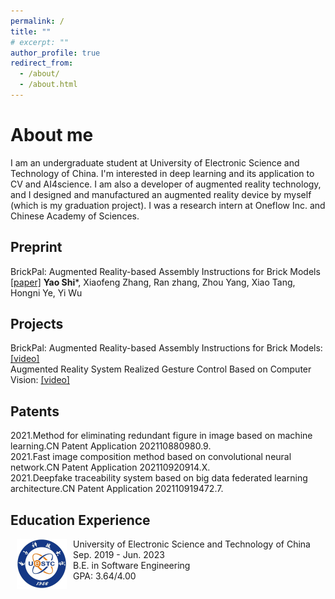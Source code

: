 ```yaml
---
permalink: /
title: ""
# excerpt: ""
author_profile: true
redirect_from: 
  - /about/
  - /about.html
---
```

# About me
I am an undergraduate student at University of Electronic Science and Technology of China. I'm interested in deep learning and its application to CV and AI4science. I am also a developer of augmented reality technology, and I designed and manufactured an augmented reality device by myself (which is my graduation project). I was a research intern at Oneflow Inc. and Chinese Academy of Sciences.

## Preprint
BrickPal: Augmented Reality-based Assembly Instructions for Brick Models <br>
[\[paper\]](https://doi.org/10.48550/arXiv.2307.03162)
**Yao Shi**\*, Xiaofeng Zhang, Ran zhang, Zhou Yang, Xiao Tang, Hongni Ye, Yi Wu

## Projects 
BrickPal: Augmented Reality-based Assembly Instructions for Brick Models: [\[video\]](https://origami.dance/brickpal) <br>
Augmented Reality System Realized Gesture Control Based on Computer Vision: [\[video\]](https://www.bilibili.com/video/BV1144y1v7ii)

## Patents
2021.Method for eliminating redundant figure in image based on machine learning.CN Patent Application 202110880980.9. <br>
2021.Fast image composition method based on convolutional neural network.CN Patent Application 202110920914.X. <br>
2021.Deepfake traceability system based on big data federated learning architecture.CN Patent Application 202110919472.7. <br>

## Education Experience

<dl><dt><img align="left" width="80" height="80" hspace="10" src="images/uestc.jpg" /></dt><dt> University of Electronic Science and Technology of China</dt>
<dd>Sep. 2019 - Jun. 2023</dd>
<dd>B.E. in Software Engineering</dd>
<dd>GPA: 3.64/4.00 </dd></dl>

